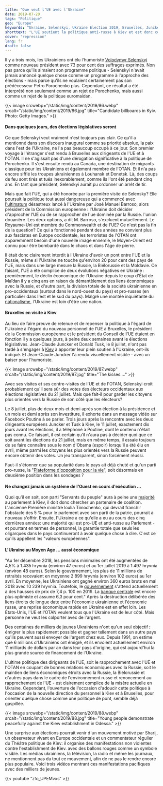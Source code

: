 ```yaml
---
title: "Que veut l'UE avec l'Ukraine"
date: 2019-07-20
tags: "Politique"
geo: "Europe"
keywords: "Ukraine, Selenskyi, Ukraine Election 2019, Bruxelles, Juncker, Tusk, Russie, OTAN, Europe, Commission européenne, Comedian, Donetsk, Louhansk, Barroso"
shorttext: "L'UE soutient la politique anti-russe à Kiev et est donc conjointement responsable de la misère dans le pays."
cover: "repression"
lang: fr
draft: false
---
```


Il y a trois mois, les Ukrainiens ont élu l'humoriste [Volodymyr Selenskyi](https://abcnews.go.com/International/comedian-volodymyr-zelenskiy-wins-ukrainian-election-exit-poll/story?id=62539204 "Comedian Volodymyr Zelensky wins Ukrainian presidential election") comme nouveau président avec 73 pour cent des suffrages exprimés. Non pas parce qu'ils aimaient son programme politique - Selenskyi n'avait jamais annoncé quelque chose comme un programme à l'approche des élections - mais parce qu'ils ne voulaient certainement pas son prédécesseur Petro Porochenko plus. Cependant, ce résultat a été interprété non seulement comme un rejet de Porochenko, mais aussi comme un rejet de la politique euromaidan.

{{< image srcwebp="/static/img/content/2019/86.webp" srcalt="/static/img/content/2019/86.jpg" title="Candidate billboards in Kyiv. Photo: Getty Images." >}}

#### Dans quelques jours, des élections législatives seront

Ce que Selenskyi veut vraiment n'est toujours pas clair. Ce qu'il a mentionné dans son discours inaugural comme sa priorité absolue, la paix dans l'est de l'Ukraine, ne l'a pas beaucoup occupé à ce jour. Son premier voyage à l'étranger s'est rendu à Bruxelles aux dirigeants de l'UE et à l'OTAN. Il ne s'agissait pas d'une dérogation significative à la politique de Porochenko. Il s'est ensuite rendu au Canada, une destination de migrants classique pour les Ukrainiens et également membre de l'OTAN. Et il n'a pas encore sifflé les troupes ukrainiennes à Louhansk et Donetsk. Là, des coups de feu sont tirés et tués inexorablement, comme ils l'ont été pendant cinq ans. En tant que président, Selenskyi aurait pu ordonner un arrêt de tir.

Mais que fait l'UE, qui a été honorée par la première visite de Selensky? Elle poursuit la politique tout aussi dangereuse qui a commencé avec [l'ultimatum](https://www.politico.eu/article/ashton-returns-to-ukraine/ "Ashton returns to Ukraine") désastreux lancé à l'Ukraine par José Manuel Barroso, alors président de la Commission européenne : l'Ukraine doit décider d'approcher l'UE ou de se rapprocher de l'ue dominée par la Russie. l'union douanière. Les deux options, a dit M. Barroso, s'excluent mutuellement. Le Royaume-Uni est membre du Commonwealth et de l'UE? Ce n'est pas la fin de la question? Ce qui a fonctionné pendant des années ne convient plus aux fascistes en Europe occidentale, les terroristes de l'OTAN ont apparemment besoin d'une nouvelle image ennemie, le Moyen-Orient est connu pour être bombardé dans le chaos et dans l'âge de pierre.

Il était donc clairement interdit à l'Ukraine d'avoir un pont entre l'UE et la Russie, même si l'Ukraine ne touche qu'environ 20 pour cent des pays de l'UE, mais dans une large mesure la Russie, la Biélorussie et la Moldavie. Ce faisant, l'UE a été complice de deux évolutions négatives en Ukraine : premièrement, le déclin économique de l'Ukraine depuis le coup d'État de Maïdan il y a cinq ans en raison du démantèlement des liens économiques avec la Russie, et d'autre part, la division totale de la société ukrainienne en pro-occidentaux (surtout dans le nord-ouest du pays) et pro-russes (en particulier dans l'est et le sud du pays). Malgré une montée inquiétante du [nationalisme](https://www.theguardian.com/world/2019/apr/11/ultranationalism-in-ukraine-a-photo-essay "Ultranationalism in Ukraine – a photo essay"), l'Ukraine est loin d'être une nation.

#### Bruxelles en visite à Kiev

Au lieu de faire preuve de retenue et de repenser la politique à l'égard de l'Ukraine à l'égard du nouveau personnel de l'UE à Bruxelles, le président de la Commission européenne et le président du Conseil de l'UE étaient en fonction il y a quelques jours, à peine deux semaines avant le élections législatives. Jean-Claude Juncker et Donald Tusk, le 8 juillet, n'ont pas tardé à s'engager à [Kiev](https://www.reuters.com/article/us-ukraine-eu/top-eu-officials-visit-kiev-pledge-more-aid-for-war-torn-east-ukraine-idUSKCN1U31WF?feedType=RSS& "Top EU officials visit Kiev, pledge more aid for war-torn east Ukraine") à apporter leur plein soutien à l'Ukraine, ont-ils indiqué. Et Jean-Claude Juncker l'a rendu visuellement visible - avec un baiser pour l'humoriste.

{{< image srcwebp="/static/img/content/2019/87.webp" srcalt="/static/img/content/2019/87.jpg" title="The kisses ..." >}}

Avec ses visites et ses contre-visites de l'UE et de l'OTAN, Selenskyi croit probablement qu'il sera sûr des votes des électeurs occidentaux aux élections législatives du 21 juillet. Mais que fait-il pour garder les citoyens plus orientés vers la Russie de son côté que les électeurs?

Le 8 juillet, plus de deux mois et demi après son élection à la présidence et un mois et demi après son investiture, il exhorte dans un message vidéo sur Facebook Poutine à se parler. Trois jours après la rencontre avec les deux dirigeants européens Juncker et Tusk à Kiev, le 11 juillet, exactement dix jours avant les élections, il a téléphoné à Poutine, dont le contenu n'était pas connu. Ce faisant, il est certain qu'il n'aura pas à décider quoi que ce soit avant les élections du 21 juillet, mais en même temps, il essaie toujours de se faire connaître sous le nom d'Obama (espoir) lorsqu'il a été élu en avril, même parmi les citoyens les plus orientés vers la Russie peuvent encore obtenir des votes. Un jeu transparent, sinon forcément réussi.

Faut-il s'étonner que sa popularité dans le pays ait déjà chuté et qu'un parti pro-russe, la "[Plateforme d'opposition pour la vie](https://www.kyivpost.com/ukraine-politics/after-laying-low-one-pro-russian-party-flies-high.html "After laying low, one pro-Russian party flies high")", soit désormais en deuxième position dans les sondages ?

#### Ne changez jamais un système de l'Ouest en cours d'exécution ...

Quoi qu'il en soit, son parti "Servants du peuple" aura à peine une [majorité](https://www.kyivpost.com/ukraine-politics/new-poll-only-four-parties-will-make-it-to-parliament.html "New poll: Only 4 parties will make it to parliament") au parlement à Kiev, il doit donc chercher un partenaire de coalition. L'ancienne Première ministre Ioulia Timochenko, qui devrait franchir l'obstacle des 5 % pour le parlement avec son parti de la patrie, pourrait à nouveau s'offrir. Ensuite, l'Ukraine a ce qu'elle a eu au cours des cinq dernières années: une majorité qui est pro-UE et anti-russe au Parlement - et pourtant en termes de personnel, la garantie totale que seuls les oligarques dans le pays continueront à avoir quelque chose à dire. C'est ce qu'ils appellent les "valeurs européennes".

#### L'Ukraine au Moyen Age ... aussi économique

"Au 1er décembre 2018, les pensions minimales ont été augmentées de 4,5% à 1.435 hryvnia (environ 47 euros) et au 1er juillet 2019 à 1.497 hryvnia (environ 48 euros). Selon le gouvernement, les plus de 11 millions de retraités recevaient en moyenne 2 899 hryvnia (environ 102 euros) au 1er avril. En moyenne, les Ukrainiens ont gagné environ 360 euros bruts en mai 2018 avec 10 239 hryvnia. Toutefois, le [gouvernement](http://ukrstat.gov.ua/express/expr2019/07/94.pdf "http://ukrstat.gov.ua") s'attend actuellement à des hausses de prix de 7,4 p. 100 en 2019. La [banque centrale](https://bank.gov.ua/control/uk/publish/article?art_id=98836510&cat_id=55838 "Коментар Національного банку щодо рівня інфляції у червні 2019 року") est encore plus optimiste et assume 6,3 pour cent." Après la destruction délibérée des liens étroits de longue date entre l'économie ukrainienne et l'économie russe, une reprise économique rapide en Ukraine est en effet loin. Les États-Unis, l'UE et l'OTAN veulent tous que l'Ukraine est de leur côté. Mais personne ne veut les colporter avec de l'argent.

Des centaines de milliers de jeunes Ukrainiens n'ont qu'un seul objectif : émigrer le plus rapidement possible et gagner tellement dans un autre pays qu'ils peuvent aussi envoyer de l'argent chez eux. Depuis 1991, on estime que 6 millions d'Ukrainiens ont émigré, et ils envoient actuellement environ 11 milliards de dollars par an dans leur pays d'origine, qui est aujourd'hui la plus grande source de financement de l'Ukraine.

L'ultime politique des dirigeants de l'UE, soit le rapprochement avec l'UE et l'OTAN en coupant de bonnes relations économiques avec la Russie, soit le maintien de liens économiques étroits avec la Russie, la Biélorussie et d'autres pays dans le cadre de l'environnement russe et renoncement au rapprochement de l'UE - est clairement complice de la misère actuelle en Ukraine. Cependant, l'ouverture de l'occasion d'adoucir cette politique à l'occasion de la nouvelle direction du personnel à Kiev et à Bruxelles, pour orienter quelque chose comme une politique de pont, semble déjà gaspillée.

{{< image srcwebp="/static/img/content/2019/88.webp" srcalt="/static/img/content/2019/88.jpg" title="Young people demonstrate peacefully against the Kiew establishment in Odessa." >}}

Une surprise aux élections pourrait venir d'un mouvement motivé par Sharij, un observateur vivant en Europe occidentale et un commentateur régulier du Théâtre politique de Kiev: il organise des manifestations non violentes contre l'establishment de Kiev. avec des ballons rouges comme un symbole visible. Les médias ukrainiens, la télévision, la radio et même les journaux, ne mentionnent pas du tout ce mouvement, afin de ne pas le rendre encore plus populaire. Voici trois vidéos montrant ces manifestations pacifiques avec des milliers de jeunes.

{{< youtube "zfo_UPEMvxs" >}}
